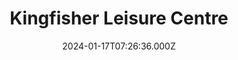 ---
date: 2024-01-17T07:26:36.000Z
title: Kingfisher Leisure Centre
latitude: 52.03620184015773
longitude: 0.7340587308937416
category: checkin
---